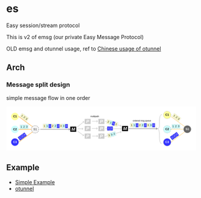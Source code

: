 # es

Easy session/stream protocol

This is v2 of emsg (our private Easy Message Protocol)

OLD emsg and otunnel usage, ref to [Chinese usage of otunnel](http://ooclab.github.io/)

## Arch

### Message split design

simple message flow in one order

![](./docs/common/msg_split_design.png)

## Example

- [Simple Example](./example)
- [otunnel](https://github.com/ooclab/otunnel)
